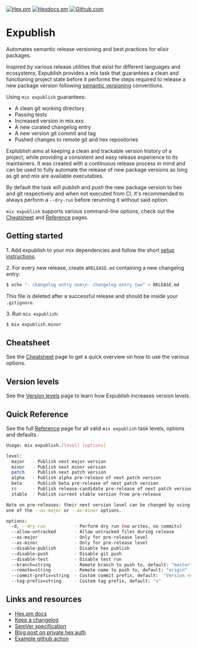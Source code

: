 [![Hex.pm](https://img.shields.io/hexpm/v/expublish)](https://hex.pm/packages/expublish)
[![Hexdocs.pm](https://img.shields.io/badge/docs-hexdocs.pm-purple)](https://hexdocs.pm/expublish)
[![Github.com](https://github.com/ucwaldo/expublish/actions/workflows/elixir.yml/badge.svg)](https://github.com/ucwaldo/expublish/actions)

# Expublish

Automates semantic release versioning and best practices for elixir packages.

Inspired by various release utilities that exist for different languages and ecosystems,
Expublish provides a mix task that guarantees a clean and functioning project state
before it performs the steps required to release a new package version following
[semantic versioning](https://semver.org/) conventions.

Using `mix expublish` guarantees:

- A clean git working directory
- Passing tests
- Increased version in mix.exs
- A new curated changelog entry
- A new version git commit and tag
- Pushed changes to remote git and hex repositories

Explublish aims at keeping a clean and trackable version history of a project,
while providing a consistent and easy release experience to its maintainers. It was created with a
continuous release process in mind and can be used to fully automate the release
of new package versions as long as git and mix are available executables.

By default the task will _publish_ and _push_ the new package version to hex and
git respectively and when not executed from CI, it's recommended to
always perform a `--dry-run` before rerunning it without said option.

`mix expublish` supports various command-line options, check out the [Cheatsheet](./docs/CHEATSHEET.md) and [Reference](./docs/REFERENCE.md) pages.

<span id="getting-started"></span>

## Getting started

1\. Add expublish to your mix dependencies and follow the short [setup instructions](./docs/INSTALLATION.md).

2\. For every new release, create a`RELEASE.md` containing a new changelog entry:

```bash
$ echo "- changelog entry one\n- changelog entry two" > RELEASE.md
```

This file is deleted after a successful release and should be inside your `.gitignore`.

3\. Run `mix expublish`:

```bash
$ mix expublish.minor
```

<span id="cheatsheet"></span>

## Cheatsheet

See the [Cheatsheet](./docs/CHEATSHEET.md) page to get a quick overview on how to use the various options.

<span id="version-levels"></span>

## Version levels

See the [Version levels](./docs/VERSION_LEVELS.md) page to learn how Expublish increases version levels.

<span id="quick-reference"></span>

## Quick Reference

See the full [Reference](./docs/REFERENCE.md) page for all valid `mix expublish` task levels, options and defaults.

```bash
Usage: mix expublish.[level] [options]

level:
  major   - Publish next major version
  minor   - Publish next minor version
  patch   - Publish next patch version
  alpha   - Publish alpha pre-release of next patch version
  beta    - Publish beta pre-release of next patch version
  rc      - Publish release-candidate pre-release of next patch version
  stable  - Publish current stable version from pre-release

Note on pre-releases: their next version level can be changed by using
one of the --as-major or --as-minor options.

options:
  -d, --dry-run           - Perform dry run (no writes, no commits)
  --allow-untracked       - Allow untracked files during release
  --as-major              - Only for pre-release level
  --as-minor              - Only for pre-release level
  --disable-publish       - Disable hex publish
  --disable-push          - Disable git push
  --disable-test          - Disable test run
  --branch=string         - Remote branch to push to, default: "master"
  --remote=string         - Remote name to push to, default: "origin"
  --commit-prefix=string  - Custom commit prefix, default:  "Version release"
  --tag-prefix=string     - Custom tag prefix, default: "v"
```

<span id="links-and-resources"></span>

## Links and resources

- [Hex.pm docs](https://hex.pm/docs/usage)
- [Keep a changelog](https://keepachangelog.com/en/1.1.0/)
- [SemVer specification](https://semver.org/)
- [Blog post on private hex auth](https://medium.com/@brunoripa/elixir-application-deployment-using-a-ci-and-private-hex-pm-dependencies-23f45fe04973)
- [Example github action](https://github.com/ucwaldo/expublish/blob/master/.github/workflows/release.yml#L31-L42)

